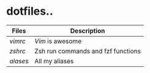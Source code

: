 # dotfiles..

**Files** | **Description**
--- | ---
*vimrc* | *Vim* is awesome
*zshrc* | Zsh run commands and fzf functions
*alases* | All my aliases
